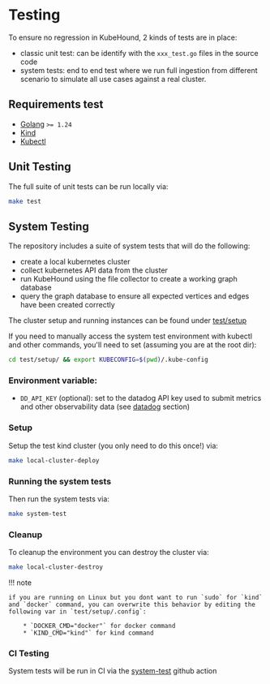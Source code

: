 # Testing

To ensure no regression in KubeHound, 2 kinds of tests are in place:

- classic unit test: can be identify with the `xxx_test.go` files in the source code
- system tests: end to end test where we run full ingestion from different scenario to simulate all use cases against a real cluster.

## Requirements test

- [Golang](https://go.dev/doc/install) `>= 1.24`
- [Kind](https://kind.sigs.k8s.io/docs/user/quick-start/#installing-with-a-package-manager)
- [Kubectl](https://kubernetes.io/docs/tasks/tools/)

## Unit Testing

The full suite of unit tests can be run locally via:

```bash
make test
```

## System Testing

The repository includes a suite of system tests that will do the following:

- create a local kubernetes cluster
- collect kubernetes API data from the cluster
- run KubeHound using the file collector to create a working graph database
- query the graph database to ensure all expected vertices and edges have been created correctly

The cluster setup and running instances can be found under [test/setup](https://github.com/DataDog/KubeHound/tree/main/test/setup)

If you need to manually access the system test environment with kubectl and other commands, you'll need to set (assuming you are at the root dir):

```bash
cd test/setup/ && export KUBECONFIG=$(pwd)/.kube-config
```

### Environment variable:

- `DD_API_KEY` (optional): set to the datadog API key used to submit metrics and other observability data (see [datadog](https://kubehound.io/dev-guide/datadog/) section)

### Setup

Setup the test kind cluster (you only need to do this once!) via:

```bash
make local-cluster-deploy
```

### Running the system tests

Then run the system tests via:

```bash
make system-test
```

### Cleanup

To cleanup the environment you can destroy the cluster via:

```bash
make local-cluster-destroy
```

!!! note

    if you are running on Linux but you dont want to run `sudo` for `kind` and `docker` command, you can overwrite this behavior by editing the following var in `test/setup/.config`:

        * `DOCKER_CMD="docker"` for docker command
        * `KIND_CMD="kind"` for kind command

### CI Testing

System tests will be run in CI via the [system-test](https://github.com/DataDog/KubeHound/blob/main/.github/workflows/system-test.yml) github action
